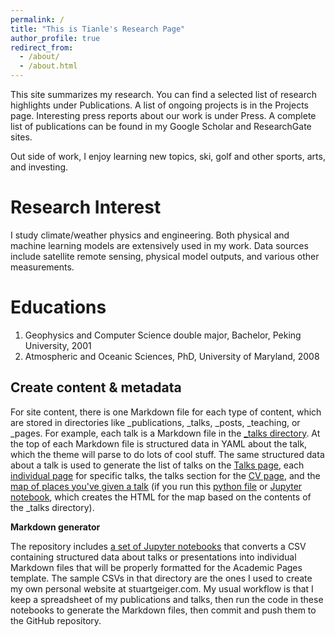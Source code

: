 ```yaml
---
permalink: /
title: "This is Tianle's Research Page"
author_profile: true
redirect_from: 
  - /about/
  - /about.html
---
```


This site summarizes my research. You can find a selected list of research highlights under Publications. A list of ongoing projects is in the Projects page. Interesting press reports about our work is under Press. A complete list of publications can be found in my Google Scholar and ResearchGate sites. 

Out side of work, I enjoy learning new topics, ski, golf and other sports, arts, and investing.

Research Interest
======
I study climate/weather physics and engineering. Both physical and machine learning models are extensively used in my work. Data sources include satellite remote sensing, physical model outputs, and various other measurements.

Educations
======
1. Geophysics and Computer Science double major, Bachelor, Peking University, 2001
2. Atmospheric and Oceanic Sciences, PhD, University of Maryland, 2008

Create content & metadata
------
For site content, there is one Markdown file for each type of content, which are stored in directories like _publications, _talks, _posts, _teaching, or _pages. For example, each talk is a Markdown file in the [_talks directory](https://github.com/academicpages/academicpages.github.io/tree/master/_talks). At the top of each Markdown file is structured data in YAML about the talk, which the theme will parse to do lots of cool stuff. The same structured data about a talk is used to generate the list of talks on the [Talks page](https://academicpages.github.io/talks), each [individual page](https://academicpages.github.io/talks/2012-03-01-talk-1) for specific talks, the talks section for the [CV page](https://academicpages.github.io/cv), and the [map of places you've given a talk](https://academicpages.github.io/talkmap.html) (if you run this [python file](https://github.com/academicpages/academicpages.github.io/blob/master/talkmap.py) or [Jupyter notebook](https://github.com/academicpages/academicpages.github.io/blob/master/talkmap.ipynb), which creates the HTML for the map based on the contents of the _talks directory).

**Markdown generator**

The repository includes [a set of Jupyter notebooks](https://github.com/academicpages/academicpages.github.io/tree/master/markdown_generator
) that converts a CSV containing structured data about talks or presentations into individual Markdown files that will be properly formatted for the Academic Pages template. The sample CSVs in that directory are the ones I used to create my own personal website at stuartgeiger.com. My usual workflow is that I keep a spreadsheet of my publications and talks, then run the code in these notebooks to generate the Markdown files, then commit and push them to the GitHub repository.


